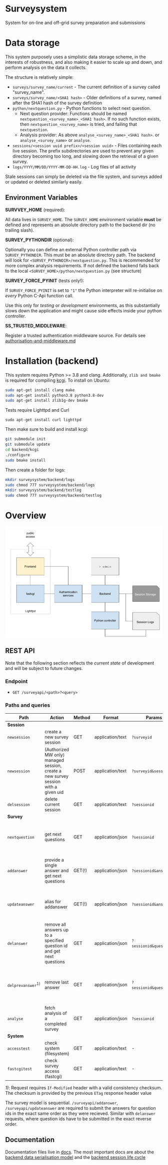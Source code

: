 # Surveysystem
System for on-line and off-grid survey preparation and submissions


# Data storage

This system purposely uses a simplistic data storage scheme, in the
interests of robustness, and also making it easier to scale up and down,
and perform analysis on the data it collects.

The structure is relatively simple:

* `surveys/survey_name/current` - The current definition of a survey called "survey_name".
* `surveys/survey_name/<SHA1 hash>` - Older definitions of a survey, named after the SHA1 hash of the survey definition
* `python/nextquestion.py` - Python functions to select next question.
    - Next question provider: Functions should be named `nextquestion_<survey_name>_<SHA1 hash>`.  If no such function exists, then `nextquestion_<survey_name>` is tried, and failing that `nextquestion`.
    - Analysis provider: As above `analyse_<survey_name>_<SHA1 hash>`.  or `analyse_<survey_name>` or `analyse`.
* `sessions/<session uuid prefix>/<session uuid>` - Files containing each live session.  The prefix subdirectories are used to
prevent any given directory becoming too long, and slowing down the retrieval of a given survey.
* `logs/YYYY/MM/DD/YYYY-MM-DD-HH.log` - Log files of all activity

Stale sessions can simply be deleted via the file system, and surveys added or updated or deleted similarly easily.

## Environment Variables

**SURVVEY_HOME** (required):

All data lives in `SURVEY_HOME`. The `SURVEY_HOME` environment variable **must** be defined and represents an absolute directory path to the backend dir (no trailing slash).

**SURVEY_PYTHONDIR** (optional):

Optionally you can define an external Python controller path via `SURVEY_PYTHONDIR`. This must be an absolute directory path. The backend will look for `<SURVEY_PYTHONDIR>/nextquestion.py`. This is recommended for more complex analysis requirements.
If not defined the backend falls back to the local `<SURVEY_HOME>/python/nextquestion.py` (see structure)

**SURVEY_FORCE_PYINIT** (tests <span color="red">only!</span>):

If `SURVEY_FORCE_PYINIT` is set to `"1"` the Python interpreter will re-initialise on *every* Python C-Api function call.

Use this only for *testing* or *development* environments, as this substantially slows down the application and might cause side effects inside your python controller.

**SS_TRUSTED_MIDDLEWARE**:

Register a trusted authentication middleware source. For details see [authorisation-and-middleware.md](docs/authorisation-and-middleware.md)

# Installation (backend)

This system requires Python >= 3.8 and clang. Additionally, `zlib and bmake` is required for compiling [kcgi](https://kristaps.bsd.lv/kcgi/index.html). To install on Ubuntu:

```bash
sudo apt-get install clang make
sudo apt-get install python3.8 python3.8-dev
sudo apt-get install zlib1g-dev bmake
```

Tests require Lighttpd and Curl

```
sudo apt-get install curl lighttpd
```

Then make sure to build and install kcgi:

```bash
git submodule init
git submodule update
cd backend/kcgi
./configure
sudo bmake install
```

Then create a folder for logs:

```bash
mkdir surveysystem/backend/logs
sudo chmod 777 surveysystem/backend/logs
mkdir surveysystem/backend/testlog
sudo chmod 777 surveysystem/backend/testlog
```

# Overview

![surveysystem architecture](docs/architecture.png)

## REST API

Note that the following section reflects the *current state* of development and will be subject to future changes.

### Endpoint

 * `GET /surveyapi/<path>?<query>`

### Paths and queries

| Path                         | Action                                                                              | Method | Format           | Params                  | Return |
| ---                          | ---                                                                                 | ---    | ---              | ---                     |  ---       |
| **Session**                  |                                                                                     |        |                  |                         |         |
| `newsession`                 | create a new survey session                                                         | GET    | application/text | `?surveyid`             | session id |
| `newsession`                 | (Authorized MW only) managed session, create a new survey session with a given uid  | POST   | application/text | `?surveyid&sessionid`   | session id |
| `delsession`                 | delete current session                                                              | GET    | application/text | `?sessionid`            | -       |
| **Survey**                   |                                                                                     |        |                  |                         |         |
| `nextquestion`               | get next questions                                                                  | GET    | application/json | `?sessionid`            | `{ status, message, next_questions[] }`<br> [next_questions response](docs/next-questions-response.md) |
| `addanswer`                  | provide a single answer and get next questions                                      | GET(!) | application/json | `?sessionid&answer`     | `{ status, message, next_questions[] }`<br> [next_questions response](docs/next-questions-response.md) |
| `updateanswer`               | alias for addanswer                                                                 | GET(!) | application/json | `?sessionid&answer`     | `{ status, message, next_questions[] }`<br> [next_questions response](docs/next-questions-response.md) |
| `delanswer`                  | remove all answers up to a specified question id and get next questions             | GET    | application/json | `?sessionid&questionid` | `{ status, message, next_questions[] }`<br> [*updated* next_questions response](docs/next-questions-response.md) |
| `delprevanswer`<sup>1)</sup> | remove last answer                                                                  | GET    | application/json | `?sessionid&questionid` | `{ status, message, next_questions[] }`<br> [*updated* next_questions response](docs/next-questions-response.md) |
| `analyse`                    | fetch analysis of a completed survey                                                | GET    | application/json | `?sessionid`            | `{ feedback, report}`<br> survey analysis |
| **System**                   |                                                                                     |        |                  |                         |         |
| `accesstest`                 | check system (filesystem)                                                           | GET    | application/text | -                       | - |
| `fastcgitest`                | check survey access (fastcgi)                                                       | GET    | application/text | -                       | - |

 *1)*: Request requires `If-Modified` header with a valid consistency checksum. The checksum is provided  by the previous `ETag` response header value

The survey model is sequential. `/surveyapi/addanswer`, `/surveyapi/updateanswer` are required to submit the answers for question ids in the exact same order as they were recieved. Similar with `delanswer` requests, where question ids have to be submitted in the exact reverse order.

## Documentation

Documentation files live in [docs](docs/). The most important docs are about the [backend data serialisation model](docs/data-serialisation.md) and the [backend session life cycle](docs/sessions.md)
